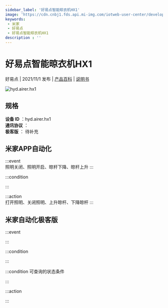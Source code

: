 ```yaml
---
sidebar_label: '好易点智能晾衣机HX1'
image: 'https://cdn.cnbj1.fds.api.mi-img.com/iotweb-user-center/developer_1679071135893OYEHcvzT.png?GalaxyAccessKeyId=AKVGLQWBOVIRQ3XLEW&Expires=9223372036854775807&Signature=cDotW8GFy3ah1eOvomTUPtfx4Sk='
keywords: 
 - 米家
 - 好易点
 - 好易点智能晾衣机HX1
description : ''
---
```

# 好易点智能晾衣机HX1

好易点 | 2021/11/1 发布 | [产品百科](https://home.mi.com/webapp/content/baike/product/index.html?model=hyd.airer.hx1/) | [说明书](https://home.mi.com/views/introduction.html?model=hyd.airer.hx1&region=cn)

![hyd.airer.hx1](https://cdn.cnbj1.fds.api.mi-img.com/iotweb-user-center/developer_1679071135893OYEHcvzT.png?GalaxyAccessKeyId=AKVGLQWBOVIRQ3XLEW&Expires=9223372036854775807&Signature=cDotW8GFy3ah1eOvomTUPtfx4Sk=)

## 规格  
> 
**设备 ID** ：hyd.airer.hx1  
**通讯协议** ：  
**极客版**  ： 待补充 


## 米家APP自动化  

:::event  
照明关闭、照明开启、晾杆下降、晾杆上升
:::

:::condition  

:::

:::action   
打开照明、关闭照明、上升晾杆、下降晾杆
:::

## 米家自动化极客版  

:::event  

:::

:::condition  

:::

:::condition 可查询的状态条件  

:::

:::action  

:::

        
